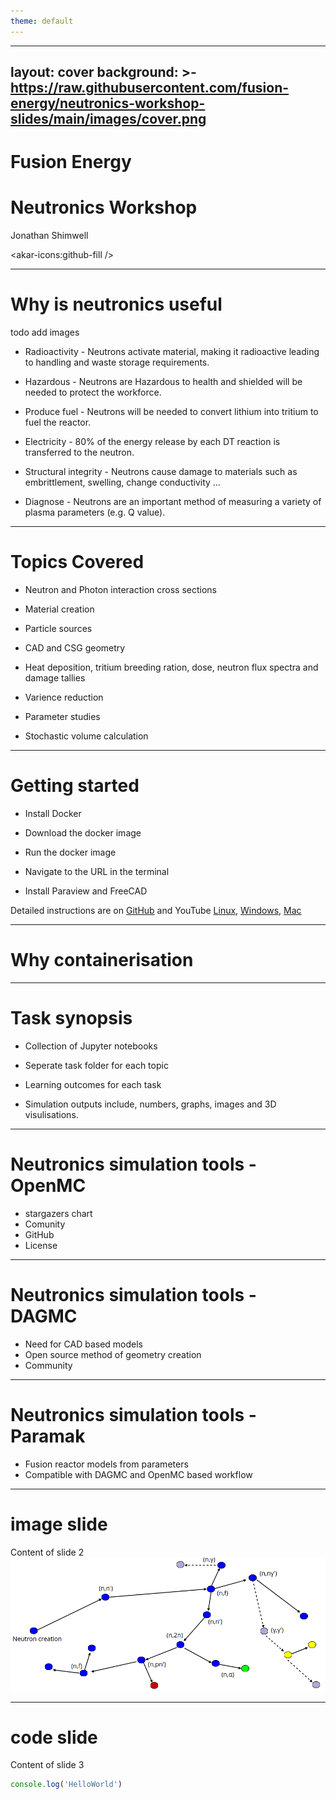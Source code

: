 ```yaml
---
theme: default
---
```




---
layout: cover
background: >-
  https://raw.githubusercontent.com/fusion-energy/neutronics-workshop-slides/main/images/cover.png
---

# Fusion Energy 
# Neutronics Workshop


Jonathan Shimwell

<akar-icons:github-fill />

<!-- add github link -->
<!-- add youtube link -->

---

# Why is neutronics useful

<div class="grid grid-cols-2 gap-4">
<div>

todo add images

</div>
<div>

- Radioactivity - Neutrons activate material, making it radioactive leading to handling and waste storage requirements.​

- Hazardous - Neutrons are Hazardous to health and shielded will be needed to protect the workforce.​

- Produce fuel - Neutrons will be needed to convert lithium into tritium to fuel the reactor.​

- Electricity - 80% of the energy release by each DT reaction is transferred to the neutron.​

- Structural integrity - Neutrons cause damage to materials such as embrittlement, swelling, change conductivity …​

- Diagnose - Neutrons are an important method of measuring a variety of plasma parameters (e.g. Q value).​

</div>
</div>
<SlideCurrentNo /> <SlidesTotal />

---


# Topics Covered

- Neutron and Photon interaction cross sections

- Material creation

- Particle sources

- CAD and CSG geometry

- Heat deposition, tritium breeding ration, dose, neutron flux spectra and damage tallies

- Varience reduction

- Parameter studies

- Stochastic volume calculation

---

# Getting started

- Install Docker

- Download the docker image

- Run the docker image

- Navigate to the URL in the terminal

- Install Paraview and FreeCAD

Detailed instructions are on [GitHub](https://github.com/fusion-energy/neutronics-workshop/tree/main#local-installation) and YouTube [Linux](https://user-images.githubusercontent.com/8583900/114008054-c9cb7e80-9859-11eb-8e07-32e95c600667.png), [Windows](https://user-images.githubusercontent.com/8583900/114008108-d3ed7d00-9859-11eb-8bb5-0c19ce775015.png), [Mac](https://user-images.githubusercontent.com/8583900/114172031-05834880-992d-11eb-8277-5a6cda2b5e12.png)

---

# Why containerisation



---

# Task synopsis

- Collection of Jupyter notebooks

- Seperate task folder for each topic

- Learning outcomes for each task

- Simulation outputs include, numbers, graphs, images and 3D visulisations.


---


# Neutronics simulation tools - OpenMC

- stargazers chart
- Comunity
- GitHub
- License

---

# Neutronics simulation tools - DAGMC

- Need for CAD based models
- Open source method of geometry creation
- Community

---

# Neutronics simulation tools - Paramak

- Fusion reactor models from parameters
- Compatible with DAGMC and OpenMC based workflow

---

# image slide

Content of slide 2
![Remote Image](https://raw.githubusercontent.com/fusion-energy/neutronics-workshop-slides/main/images/cover.png)


---


# code slide

Content of slide 3


```ts {monaco}
console.log('HelloWorld')
```


<!-- to learn -->
<!-- logos emojis -->
<!-- notes -->